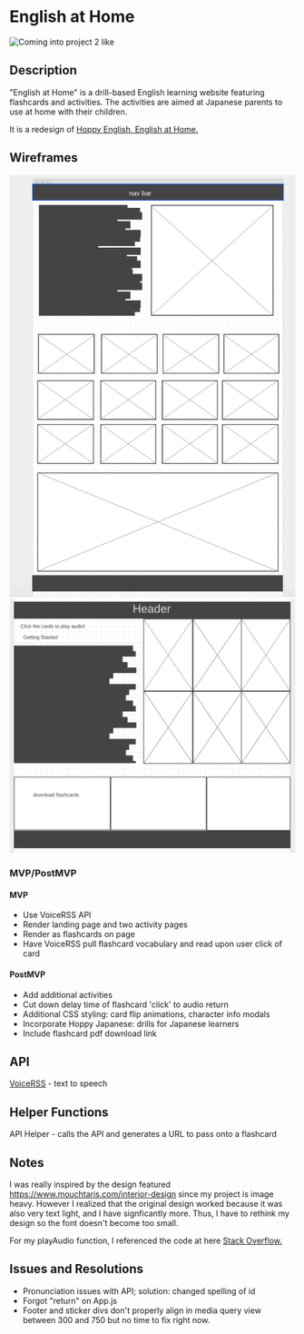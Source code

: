 # English at Home

![Coming into project 2 like](https://media.giphy.com/media/13871fiv9kBfkQ/giphy.gif)

## Description
"English at Home" is a drill-based English learning website featuring flashcards and activities. The activities are aimed at Japanese parents to use at home with their children.

It is a redesign of [Hoppy English, English at Home.](https://hoppyenglish.com/https-hoppyenglish-com-%e3%81%8a%e3%81%86%e3%81%a1%e3%81%a7%e3%81%a1%e3%82%87%e3%81%93%e3%81%a3%e3%81%a8english%e3%81%ae%e4%bd%bf%e3%81%84%e6%96%b9-frame-nonceb46a2e6b3b/)

## Wireframes
![Landing page](https://github.com/PurpleTatsu/Project2/blob/master/src/wireframes/wireframe2.png?raw=true)
![Drills](https://github.com/PurpleTatsu/Project2/blob/master/src/wireframes/wireframe1.png?raw=true)

### MVP/PostMVP
 #### MVP
* Use VoiceRSS API
* Render landing page and two activity pages
* Render  as flashcards on page
* Have VoiceRSS pull flashcard vocabulary and read upon user click of card
 #### PostMVP
* Add additional activities
* Cut down delay time of flashcard 'click' to audio return
* Additional CSS styling: card flip animations, character info modals
* Incorporate Hoppy Japanese: drills for Japanese learners
* Include flashcard pdf download link

## API
[VoiceRSS](http://api.voicerss.org) - text to speech

## Helper Functions
API Helper - calls the API and generates a URL to pass onto a flashcard

## Notes
I was really inspired by the design featured https://www.mouchtaris.com/interior-design since my project is image heavy. However I realized that the original design worked because it was also very text light, and I have signficantly more. Thus, I have to rethink my design so the font doesn't become too small.

For my playAudio function, I referenced the code at here [Stack Overflow.](https://stackoverflow.com/questions/47893690/how-to-play-an-audio-file-from-an-external-url-using-javascript)

## Issues and Resolutions
* Pronunciation issues with API; solution: changed spelling of id
* Forgot "return" on App.js
* Footer and sticker divs don't properly align in media query view between 300 and 750 but no time to fix right now.